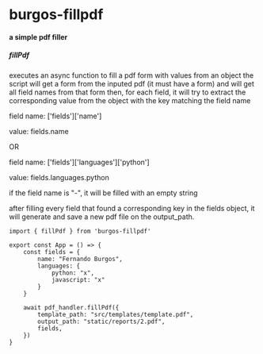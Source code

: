 # burgos-fillpdf
#### a simple pdf filler

##### fillPdf
executes an async function to fill a pdf form with values from an object
the script will get a form from the inputed pdf (it must have a form) and will get all field names from that form
then, for each field, it will try to extract the corresponding value from the object with the key matching the field name

field name: ['fields']['name']

value: fields.name

OR 

field name: ['fields']['languages']['python']

value: fields.languages.python

if the field name is "-", it will be filled with an empty string

after filling every field that found a corresponding key in the fields object, it will generate and save a new pdf file on the output_path.

```tsx
import { fillPdf } from 'burgos-fillpdf'

export const App = () => {
    const fields = {
        name: "Fernando Burgos",
        languages: {
            python: "x",
            javascript: "x"
        }
    }

    await pdf_handler.fillPdf({
        template_path: "src/templates/template.pdf",
        output_path: "static/reports/2.pdf",
        fields,
    })
}
```